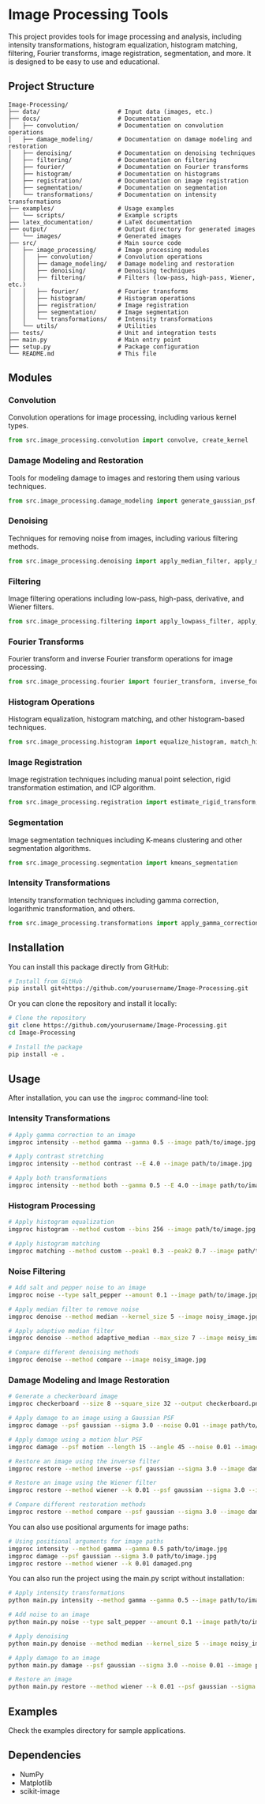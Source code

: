 # Image Processing Tools

This project provides tools for image processing and analysis, including intensity transformations, histogram equalization, histogram matching, filtering, Fourier transforms, image registration, segmentation, and more. It is designed to be easy to use and educational.

## Project Structure

```
Image-Processing/
├── data/                      # Input data (images, etc.)
├── docs/                      # Documentation
│   ├── convolution/           # Documentation on convolution operations
│   ├── damage_modeling/       # Documentation on damage modeling and restoration
│   ├── denoising/             # Documentation on denoising techniques
│   ├── filtering/             # Documentation on filtering
│   ├── fourier/               # Documentation on Fourier transforms
│   ├── histogram/             # Documentation on histograms
│   ├── registration/          # Documentation on image registration
│   ├── segmentation/          # Documentation on segmentation
│   └── transformations/       # Documentation on intensity transformations
├── examples/                  # Usage examples
│   └── scripts/               # Example scripts
├── latex_documentation/       # LaTeX documentation
├── output/                    # Output directory for generated images
│   └── images/                # Generated images
├── src/                       # Main source code
│   ├── image_processing/      # Image processing modules
│   │   ├── convolution/       # Convolution operations
│   │   ├── damage_modeling/   # Damage modeling and restoration
│   │   ├── denoising/         # Denoising techniques
│   │   ├── filtering/         # Filters (low-pass, high-pass, Wiener, etc.)
│   │   ├── fourier/           # Fourier transforms
│   │   ├── histogram/         # Histogram operations
│   │   ├── registration/      # Image registration
│   │   ├── segmentation/      # Image segmentation
│   │   └── transformations/   # Intensity transformations
│   └── utils/                 # Utilities
├── tests/                     # Unit and integration tests
├── main.py                    # Main entry point
├── setup.py                   # Package configuration
└── README.md                  # This file
```

## Modules

### Convolution

Convolution operations for image processing, including various kernel types.

```python
from src.image_processing.convolution import convolve, create_kernel
```

### Damage Modeling and Restoration

Tools for modeling damage to images and restoring them using various techniques.

```python
from src.image_processing.damage_modeling import generate_gaussian_psf, apply_damage, wiener_filter
```

### Denoising

Techniques for removing noise from images, including various filtering methods.

```python
from src.image_processing.denoising import apply_median_filter, apply_mean_filter, adaptive_median_filter
```

### Filtering

Image filtering operations including low-pass, high-pass, derivative, and Wiener filters.

```python
from src.image_processing.filtering import apply_lowpass_filter, apply_highpass_filter
```

### Fourier Transforms

Fourier transform and inverse Fourier transform operations for image processing.

```python
from src.image_processing.fourier import fourier_transform, inverse_fourier_transform
```

### Histogram Operations

Histogram equalization, histogram matching, and other histogram-based techniques.

```python
from src.image_processing.histogram import equalize_histogram, match_histogram
```

### Image Registration

Image registration techniques including manual point selection, rigid transformation estimation, and ICP algorithm.

```python
from src.image_processing.registration import estimate_rigid_transform, apply_rigid_transform
```

### Segmentation

Image segmentation techniques including K-means clustering and other segmentation algorithms.

```python
from src.image_processing.segmentation import kmeans_segmentation
```

### Intensity Transformations

Intensity transformation techniques including gamma correction, logarithmic transformation, and others.

```python
from src.image_processing.transformations import apply_gamma_correction
```

## Installation

You can install this package directly from GitHub:

```bash
# Install from GitHub
pip install git+https://github.com/yourusername/Image-Processing.git
```

Or you can clone the repository and install it locally:

```bash
# Clone the repository
git clone https://github.com/yourusername/Image-Processing.git
cd Image-Processing

# Install the package
pip install -e .
```

## Usage

After installation, you can use the `imgproc` command-line tool:

### Intensity Transformations

```bash
# Apply gamma correction to an image
imgproc intensity --method gamma --gamma 0.5 --image path/to/image.jpg

# Apply contrast stretching
imgproc intensity --method contrast --E 4.0 --image path/to/image.jpg

# Apply both transformations
imgproc intensity --method both --gamma 0.5 --E 4.0 --image path/to/image.jpg
```

### Histogram Processing

```bash
# Apply histogram equalization
imgproc histogram --method custom --bins 256 --image path/to/image.jpg

# Apply histogram matching
imgproc matching --method custom --peak1 0.3 --peak2 0.7 --image path/to/image.jpg
```

### Noise Filtering

```bash
# Add salt and pepper noise to an image
imgproc noise --type salt_pepper --amount 0.1 --image path/to/image.jpg

# Apply median filter to remove noise
imgproc denoise --method median --kernel_size 5 --image noisy_image.jpg

# Apply adaptive median filter
imgproc denoise --method adaptive_median --max_size 7 --image noisy_image.jpg

# Compare different denoising methods
imgproc denoise --method compare --image noisy_image.jpg
```

### Damage Modeling and Image Restoration

```bash
# Generate a checkerboard image
imgproc checkerboard --size 8 --square_size 32 --output checkerboard.png

# Apply damage to an image using a Gaussian PSF
imgproc damage --psf gaussian --sigma 3.0 --noise 0.01 --image path/to/image.jpg --output damaged.png

# Apply damage using a motion blur PSF
imgproc damage --psf motion --length 15 --angle 45 --noise 0.01 --image path/to/image.jpg

# Restore an image using the inverse filter
imgproc restore --method inverse --psf gaussian --sigma 3.0 --image damaged.png --output restored.png

# Restore an image using the Wiener filter
imgproc restore --method wiener --k 0.01 --psf gaussian --sigma 3.0 --image damaged.png

# Compare different restoration methods
imgproc restore --method compare --psf gaussian --sigma 3.0 --image damaged.png
```

You can also use positional arguments for image paths:

```bash
# Using positional arguments for image paths
imgproc intensity --method gamma --gamma 0.5 path/to/image.jpg
imgproc damage --psf gaussian --sigma 3.0 path/to/image.jpg
imgproc restore --method wiener --k 0.01 damaged.png
```

You can also run the project using the main.py script without installation:

```bash
# Apply intensity transformations
python main.py intensity --method gamma --gamma 0.5 --image path/to/image.jpg

# Add noise to an image
python main.py noise --type salt_pepper --amount 0.1 --image path/to/image.jpg

# Apply denoising
python main.py denoise --method median --kernel_size 5 --image noisy_image.jpg

# Apply damage to an image
python main.py damage --psf gaussian --sigma 3.0 --noise 0.01 --image path/to/image.jpg

# Restore an image
python main.py restore --method wiener --k 0.01 --psf gaussian --sigma 3.0 --image damaged.png
```

## Examples

Check the examples directory for sample applications.

## Dependencies

- NumPy
- Matplotlib
- scikit-image
